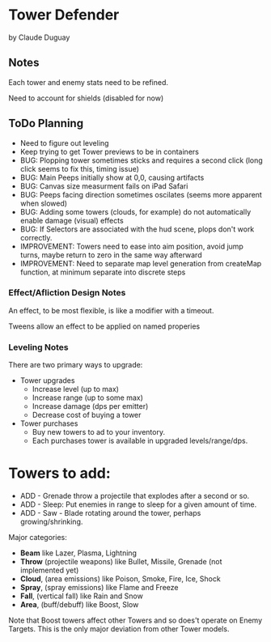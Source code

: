 # Tower Defender

by Claude Duguay

## Notes

Each tower and enemy stats need to be refined.

Need to account for shields (disabled for now)

## ToDo Planning

* Need to figure out leveling
* Keep trying to get Tower previews to be in containers
* BUG: Plopping tower sometimes sticks and requires a second click (long click seems to fix this, timing issue)
* BUG: Main Peeps initially show at 0,0, causing artifacts
* BUG: Canvas size measurment fails on iPad Safari
* BUG: Peeps facing direction sometimes oscilates (seems more apparent when slowed)
* BUG: Adding some towers (clouds, for example) do not automatically enable damage (visual) effects
* BUG: If Selectors are associated with the hud scene, plops don't work correctly.
* IMPROVEMENT: Towers need to ease into aim position, avoid jump turns, maybe return to zero in the same way afterward
* IMPROVEMENT: Need to separate map level generation from createMap function, at minimum separate into discrete steps

### Effect/Afliction Design Notes

An effect, to be most flexible, is like a modifier with a timeout.

Tweens allow an effect to be applied on named properies

### Leveling Notes

There are two primary ways to upgrade:

* Tower upgrades
  * Increase level (up to max)
  * Increase range (up to some max)
  * Increase damage (dps per emitter)
  * Decrease cost of buying a tower
* Tower purchases
  * Buy new towers to ad to your inventory.
  * Each purchases tower is available in upgraded levels/range/dps.

# Towers to add:

* ADD - Grenade throw a projectile that explodes after a second or so.
* ADD - Sleep: Put enemies in range to sleep for a given amount of time.
* ADD - Saw - Blade rotating around the tower, perhaps growing/shrinking.

Major categories:

* **Beam** like Lazer, Plasma, Lightning
* **Throw** (projectile weapons) like Bullet, Missile, Grenade (not implemented yet)
* **Cloud**, (area emissions) like Poison, Smoke, Fire, Ice, Shock
* **Spray**, (spray emissions) like Flame and Freeze
* **Fall**, (vertical fall) like Rain and Snow
* **Area**, (buff/debuff) like Boost, Slow

Note that Boost towers affect other Towers and so does't operate on Enemy Targets.
This is the only major deviation from other Tower models.
